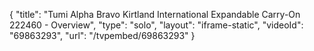 {
    "title": "Tumi Alpha Bravo Kirtland International Expandable Carry-On 222460 - Overview",
    "type": "solo",
    "layout": "iframe-static",
    "videoId": "69863293",
    "url": "\/tvpembed\/69863293"
}